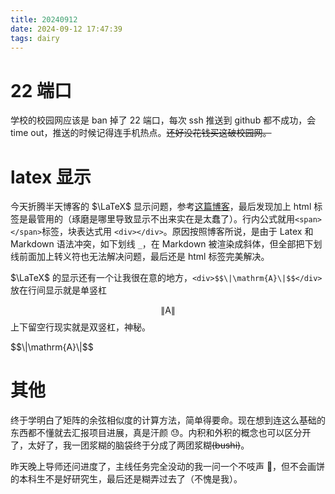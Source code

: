 ```yaml
---
title: 20240912
date: 2024-09-12 17:47:39
tags: dairy
---
```


# 22 端口

学校的校园网应该是 ban 掉了 22 端口，每次 ssh 推送到 github 都不成功，会 time out，推送的时候记得连手机热点。~~还好没花钱买这破校园网。~~

# latex 显示

今天折腾半天博客的 $\LaTeX$ 显示问题，参考[这篇博客](https://kysonlok.github.io/2020/06/11/Hexo-Icarus-%E6%94%AF%E6%8C%81Latex%E6%95%B0%E5%AD%A6%E5%85%AC%E5%BC%8F/#%E8%AF%AD%E6%B3%95%E6%B8%B2%E6%9F%93%E9%94%99%E8%AF%AF)，最后发现加上 html 标签是最管用的（琢磨是哪里导致显示不出来实在是太蠢了）。行内公式就用`<span></span>`标签，块表达式用 `<div></div>`。原因按照博客所说，是由于 Latex 和 Markdown 语法冲突，如下划线 `_`，在 Markdown 被渲染成斜体，但全部把下划线前面加上转义符也无法解决问题，最后还是 html 标签完美解决。

$\LaTeX$ 的显示还有一个让我很在意的地方，`<div>$$\|\mathrm{A}\|$$</div>` 放在行间显示就是单竖杠<div>$$\|\mathrm{A}\|$$</div>上下留空行现实就是双竖杠，神秘。

<div>$$\|\mathrm{A}\|$$</div>

# 其他

终于学明白了矩阵的余弦相似度的计算方法，简单得要命。现在想到连这么基础的东西都不懂就去汇报项目进展，真是汗颜 😓。内积和外积的概念也可以区分开了，太好了，我一团浆糊的脑袋终于分成了两团浆糊~~(bushi)~~。

昨天晚上导师还问进度了，主线任务完全没动的我一问一个不吱声 🫥，但不会画饼的本科生不是好研究生，最后还是糊弄过去了（不愧是我）。
